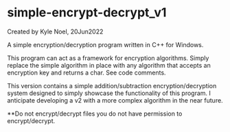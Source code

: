 # simple-encrypt-decrypt_v1
Created by Kyle Noel, 20Jun2022

A simple encryption/decryption program written in C++ for Windows.

This program can act as a framework for encryption algorithms. 
Simply replace the simple algorithm in place with any algorithm that 
accepts an encryption key and returns a char. See code comments.

This version contains a simple addition/subtraction encryption/decryption system 
designed to simply showcase the functionality of this program. 
I anticipate developing a v2 with a more complex algorithm in the near future.

**Do not encrypt/decrypt files you do not have permission to encrypt/decrypt.
